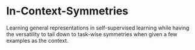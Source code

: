 # In-Context-Symmetries
Learning general representations in self-supervised learning while having the versatility to tail down to task-wise symmetries when given a few examples as the context.
